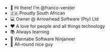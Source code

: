 - 👋 Hi there! I’m @franco-verster
- 🇿🇦 Proudly South African
- 💻 Owner @ Arrowhead Software (Pty) Ltd
- ❤️ A love for people and all things technology
- 📚 Always learning
- 🥷 Wannabe Software Ninjaneer
- 🤘 All-round nice guy
<!---
franco-verster/franco-verster is a ✨ special ✨ repository because its `README.md` (this file) appears on your GitHub profile.
You can click the Preview link to take a look at your changes.
--->
